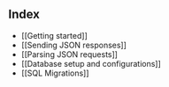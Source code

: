 ## Index

- [[Getting started]]
- [[Sending JSON responses]]
- [[Parsing JSON requests]]
- [[Database setup and configurations]]
- [[SQL Migrations]]

